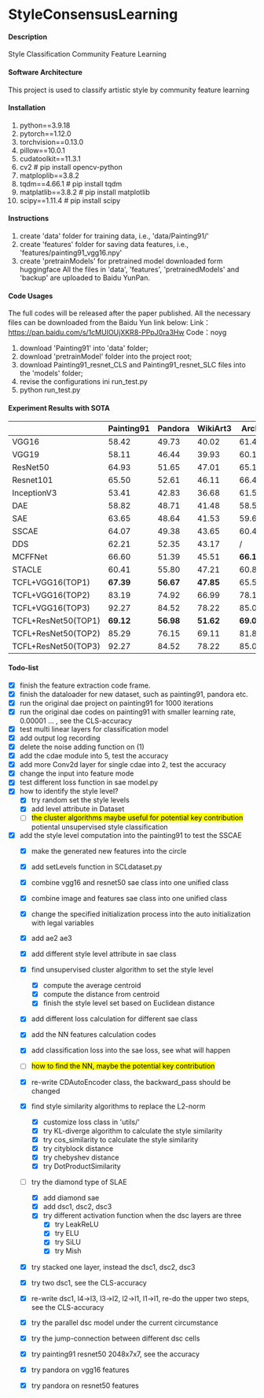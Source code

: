 # StyleConsensusLearning

#### Description
Style Classification Community Feature Learning

#### Software Architecture
This project is used to classify artistic style by community feature learning

#### Installation

1.  python==3.9.18 
2.  pytorch==1.12.0 
3.  torchvision==0.13.0 
4.  pillow==10.0.1
5.  cudatoolkit==11.3.1
6.  cv2 # pip install opencv-python
7.  matploplib==3.8.2
8.  tqdm==4.66.1 # pip install tqdm
9.  matplatlib==3.8.2 # pip install matplotlib
10. scipy==1.11.4 # pip install scipy

#### Instructions

1.  create 'data' folder for training data, i.e., 'data/Painting91/'
2.  create 'features' folder for saving data features, i.e., 'features/painting91_vgg16.npy'
3.  create 'pretrainModels' for pretrained model downloaded form huggingface
All the files in 'data', 'features', 'pretrainedModels' and 'backup' are uploaded to Baidu YunPan.

#### Code Usages

The full codes will be released after the paper published. All the necessary files can be downloaded from the Baidu Yun link below:
Link：https://pan.baidu.com/s/1cMUIOUjXKR8-PPpJ0ra3Hw 
Code：noyg
1. download 'Painting91' into 'data' folder;
2. download 'pretrainModel' folder into the project root;
3. download Painting91_resnet_CLS and Painting91_resnet_SLC files into the 'models' folder;
4. revise the configurations ini run_test.py
5. python run_test.py

#### Experiment Results with SOTA

|                     | Painting91 | Pandora | WikiArt3 | Arch  | FashionStyle14 | AVAStyle |
|---------------------|------------|---------|----------|-------|----------------|----------|
| VGG16               | 58.42      | 49.73   | 40.02    | 61.41 | 68.22          | 39.94    |
| VGG19               | 58.11      | 46.44   | 39.93    | 60.11 | 66.14          | 40.02    |
| ResNet50            | 64.93      | 51.65   | 47.01    | 65.12 | 71.13          | 40.05    |
| Resnet101           | 65.50      | 52.61   | 46.11    | 66.42 | 70.00          | 47.02    |
| InceptionV3         | 53.41      | 42.83   | 36.68    | 61.52 | 62.70          | 33.33    |
| DAE                 | 58.82      | 48.71   | 41.48    | 58.55 | 61.48          | 41.46    |
| SAE                 | 63.65      | 48.64   | 41.53    | 59.61 | 74.33          | 40.29    |
| SSCAE               | 64.07      | 49.38   | 43.65    | 60.48 | **75.02**          | 45.77    |
| DDS                 | 62.21      | 52.35   | 43.17    | /     | /              | /        |
| MCFFNet             | 66.60      | 51.39   | 45.51    | **66.12** | 68.38          | 42.69    |
| STACLE              | 60.41      | 55.80   | 47.21    | 60.81 | 64.47          | 46.38    |
| TCFL+VGG16(TOP1)    | **67.39**      | **56.67**   | **47.85**    | 65.57 | 71.67          | **47.22**    |
| TCFL+VGG16(TOP2)    | 83.19      | 74.92   | 66.99    | 78.12 | 85.69          | 63.92    |
| TCFL+VGG16(TOP3)    | 92.27      | 84.52   | 78.22    | 85.05 | 91.11          | 75.74    |
| TCFL+ResNet50(TOP1) | **69.12**      | **56.98**   | **51.62**    | **69.03** | **77.17**          | **53.94**    |
| TCFL+ResNet50(TOP2) | 85.29      | 76.15   | 69.11    | 81.82 | 87.44          | 68.68    |
| TCFL+ResNet50(TOP3) | 92.27      | 84.52   | 78.22    | 85.05 | 91.10          | 75.74    |


#### Todo-list

- [x] finish the feature extraction code frame.
- [x] finish the dataloader for new dataset, such as painting91, pandora etc.
- [x] run the original dae project on painting91 for 1000 iterations
- [x] run the original dae codes on painting91 with smaller learning rate, 0.00001 ... , see the CLS-accuracy
- [x] test multi linear layers for classification model
- [x] add output log recording
- [x] delete the noise adding function on (1)
- [x] add the cdae module into 5, test the accuracy 
- [x] add more Conv2d layer for single cdae into 2, test the accuracy 
- [x] change the input into feature mode
- [x] test different loss function in sae model.py
- [x] how to identify the style level?
  - [x] try random set the style levels
  - [x] add level attribute in Dataset
  - [ ] <mark>the cluster algorithms maybe useful for potential key contribution</mark> potiental unsupervised style classification
- [x] add the style level computation into the painting91 to test the SSCAE
  - [x] make the generated new features into the circle
  - [x] add setLevels function in SCLdataset.py
  - [x] combine vgg16 and resnet50 sae class into one unified class
  - [x] combine image and features sae class into one unified class
  - [x] change the specified initialization process into the auto initialization with legal variables
  - [x] add ae2 ae3
  - [x] add different style level attribute in sae class
  - [x] find unsupervised cluster algorithm to set the style level
    - [x] compute the average centroid
    - [x] compute the distance from centroid
    - [x] finish the style level set based on Euclidean distance
  - [x] add different loss calculation for different sae class
  - [x] add the NN features calculation codes
  - [x] add classification loss into the sae loss, see what will happen
  - [ ] <mark>how to find the NN, maybe the potential key contribution</mark>
  - [x] re-write CDAutoEncoder class, the backward_pass should be changed
  - [x] find style similarity algorithms to replace the L2-norm
    - [x] customize loss class in 'utils/'
    - [x] try KL-diverge algorithm to calculate the style similarity
    - [x] try cos_similarity to calculate the style similarity
    - [x] try cityblock distance
    - [x] try chebyshev distance
    - [x] try DotProductSimilarity
  - [ ] try the diamond type of SLAE
    - [x] add diamond sae
    - [x] add dsc1, dsc2, dsc3
    - [x] try different activation function when the dsc layers are three
      - [x] try LeakReLU
      - [x] try ELU
      - [x] try SiLU
      - [x] try Mish
  - [x] try stacked one layer, instead the dsc1, dsc2, dsc3
  - [x] try two dsc1, see the CLS-accuracy
  - [x] re-write dsc1, l4->l3, l3->l2, l2->l1, l1->l1, re-do the upper two steps, see the CLS-accuracy
  - [x] try the parallel dsc model under the current circumstance
  - [x] try the jump-connection between different dsc cells
  - [x] try painting91 resnet50 2048x7x7, see the accuracy
  - [x] try pandora on vgg16 features
  - [x] try pandora on resnet50 features


  

